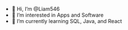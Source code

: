 - 👋 Hi, I’m @Liam546
- 👀 I’m interested in Apps and Software
- 🌱 I’m currently learning SQL, Java, and React

<!---
Liam546/Liam546 is a ✨ special ✨ repository because its `README.md` (this file) appears on your GitHub profile.
You can click the Preview link to take a look at your changes.
--->
